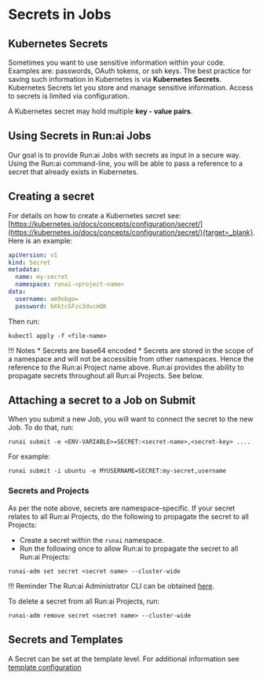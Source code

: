 # Secrets in Jobs

## Kubernetes Secrets

Sometimes you want to use sensitive information within your code. Examples are: passwords, OAuth tokens, or ssh keys. The best practice for saving such information in Kubernetes is via __Kubernetes Secrets__. Kubernetes Secrets let you store and manage sensitive information. Access to secrets is limited via configuration.

A Kubernetes secret may hold multiple __key - value pairs__.

## Using Secrets in Run:ai Jobs

Our goal is to provide Run:ai Jobs with secrets as input in a secure way. Using the Run:ai command-line, you will be able to pass a reference to a secret that already exists in Kubernetes. 

## Creating a secret

For details on how to create a Kubernetes secret see: [https://kubernetes.io/docs/concepts/configuration/secret/](https://kubernetes.io/docs/concepts/configuration/secret/){target=_blank}. Here is an example:

``` YAML
apiVersion: v1
kind: Secret
metadata:
  name: my-secret
  namespace: runai-<project-name>
data:
  username: am9obgo=
  password: bXktcGFzc3dvcmQK
```

Then run:
```
kubectl apply -f <file-name>
```

!!! Notes
    * Secrets are base64 encoded
    * Secrets are stored in the scope of a namespace and will not be accessible from other namespaces. Hence the reference to the Run:ai Project name above. Run:ai provides the ability to propagate secrets throughout all Run:ai Projects. See below.

## Attaching a secret to a Job on Submit

When you submit a new Job, you will want to connect the secret to the new Job. To do that, run:

```
runai submit -e <ENV-VARIABLE>=SECRET:<secret-name>,<secret-key> ....
```

For example:

```
runai submit -i ubuntu -e MYUSERNAME=SECRET:my-secret,username
```


### Secrets and Projects

<!-- !!! Important
    The feature described below is not enabled by default in Run:ai cluster installations -->

As per the note above, secrets are namespace-specific. If your secret relates to all Run:ai Projects, do the following to propagate the secret to all Projects:

* Create a secret within the `runai` namespace.
* Run the following once to allow Run:ai to propagate the secret to all Run:ai Projects:

```
runai-adm set secret <secret name> --cluster-wide
```

!!! Reminder
    The Run:ai Administrator CLI can be obtained [here](../runai-setup/config/cli-admin-install.md).

To delete a secret from all Run:ai Projects, run:

```
runai-adm remove secret <secret name> --cluster-wide
```

## Secrets and Templates

A Secret can be set at the template level. For additional information see [template configuration](templates.md)
